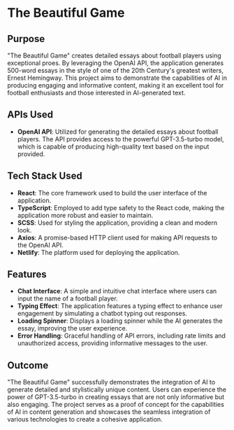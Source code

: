 # The Beautiful Game

## Purpose

"The Beautiful Game" creates detailed essays about football players using exceptional proes. By leveraging the OpenAI API, the application generates 500-word essays in the style of one of the 20th Century's greatest writers, Ernest Hemingway. This project aims to demonstrate the capabilities of AI in producing engaging and informative content, making it an excellent tool for football enthusiasts and those interested in AI-generated text.

## APIs Used

- **OpenAI API**: Utilized for generating the detailed essays about football players. The API provides access to the powerful GPT-3.5-turbo model, which is capable of producing high-quality text based on the input provided.

## Tech Stack Used

- **React**: The core framework used to build the user interface of the application.
- **TypeScript**: Employed to add type safety to the React code, making the application more robust and easier to maintain.
- **SCSS**: Used for styling the application, providing a clean and modern look.
- **Axios**: A promise-based HTTP client used for making API requests to the OpenAI API.
- **Netlify**: The platform used for deploying the application.

## Features

- **Chat Interface**: A simple and intuitive chat interface where users can input the name of a football player.
- **Typing Effect**: The application features a typing effect to enhance user engagement by simulating a chatbot typing out responses.
- **Loading Spinner**: Displays a loading spinner while the AI generates the essay, improving the user experience.
- **Error Handling**: Graceful handling of API errors, including rate limits and unauthorized access, providing informative messages to the user.

## Outcome

"The Beautiful Game" successfully demonstrates the integration of AI to generate detailed and stylistically unique content. Users can experience the power of GPT-3.5-turbo in creating essays that are not only informative but also engaging. The project serves as a proof of concept for the capabilities of AI in content generation and showcases the seamless integration of various technologies to create a cohesive application.
